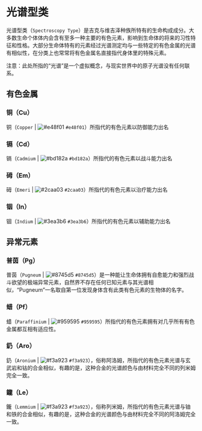 # 光谱型类

光谱型类（`Spectroscopy Type`）是吉克与维吉泽种族所特有的生命构成成分。大多数生命个体体内会含有至多一种主要的有色元素，影响到生命体的将来的习性特征和性格。大部分生命体特有的元素经过光谱测定均与一些特定的有色金属的光谱有相似性，在分类上也常常将有色金属名直接指代身体里的特殊元素。  

注意：此处所指的“光谱”是一个虚拟概念，与现实世界中的原子光谱没有任何联系。

## 有色金属

### 铜（Cu）

铜（`Copper` | ![#e48f01](https://via.placeholder.com/12/e48f01/000000?text=+) `#e48f01`）所指代的有色元素以防御能力出名

### 镉（Cd）

镉（`Cadmium` | ![#bd182a](https://via.placeholder.com/12/bd182a/000000?text=+) `#bd182a`）所指代的有色元素以战斗能力出名

### 砪（Em）

砪（`Emeri` | ![#2caa03](https://via.placeholder.com/12/2caa03/000000?text=+) `#2caa03`）所指代的有色元素以治疗能力出名

### 铟（In）

铟（`Indium` | ![#3ea3b6](https://via.placeholder.com/12/3ea3b6/000000?text=+) `#3ea3b6`）所指代的有色元素以辅助能力出名

## 异常元素

### 普茵（Pg）

普茵（`Pugneum` | ![#8745d5](https://via.placeholder.com/12/8745d5/000000?text=+) `#8745d5`）是一种能让生命体拥有自愈能力和强烈战斗欲望的极端异常元素，自然界不存在任何已知元素与其光谱相似，“Pugneum”一名取自第一位发现身体含有此类有色元素的生物体的名字。

### 蜡（Pf）

蜡（`Paraffinium` | ![#959595](https://via.placeholder.com/12/959595/000000?text=+) `#959595`）所指代的有色元素拥有对几乎所有有色金属都互相有适应性。

### 釢（Aro）

釢（`Aronium` | ![#f3a923](https://via.placeholder.com/12/f3a923/000000?text=+) `#f3a923`），俗称阿洛姆，所指代的有色元素光谱与玄武岩和钴的合金相似，有趣的是，这种合金的光谱颜色与由材料完全不同的列米姆完全一致。

### 鑨（Le）

鑨（`Lemmium` | ![#f3a923](https://via.placeholder.com/12/f3a923/000000?text=+) `#f3a923`），俗称列米姆，所指代的有色元素光谱与铀和铁的合金相似，有趣的是，这种合金的光谱颜色与由材料完全不同的阿洛姆完全一致。